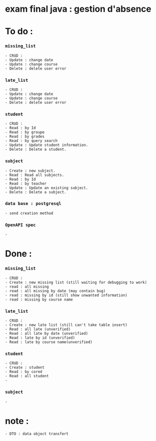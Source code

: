 # exam final java : gestion d'absence


# To do : 

### `missing_list`

    - CRUD : 
    - Update : change date 
    - Update : change course
    - Delete : delete user error

### `late_list`
    
    - CRUD : 
    - Update : change date 
    - Update : change course
    - Delete : delete user error

### `student`
    
    - CRUD : 
    - Read : by Id
    - Read : by groupe
    - Read : by grades
    - Read : by query search
    - Update : Update student information.
    - Delete : Delete a student.

### `subject`

    - Create : new subject.
    - Read : Read all subjects.
    - Read : by Id
    - Read : by teacher
    - Update : Update an existing subject.
    - Delete : Delete a subject.
    
### `data base : postgresql`

    - send creation method

### `OpenAPI spec`

    -

# Done : 

### `missing_list`
    
    - CRUD :
    - Create : new missing list (still waiting for debugging to work)
    - read : all missing
    - read : all missing by date (may contain bug)
    - read : missing by id (still show unwanted information)
    - read : missing by course name

### `late_list`

    - CRUD : 
    - Create : new late list (still can't take table insert)
    - Read : all late (unverified)
    - Read : all late by date (unverified)
    - Read : late by id (unverified)
    - Read : late by course name(unverified)
  
  ### `student`

    - CRUD : 
    - Create : student
    - Read : by cored
    - Read : all student
    - 

  ### `subject`

    -


# note : 
    - DTO : data object transfert